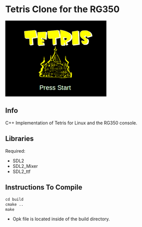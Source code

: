 # Tetris Clone for the RG350

[![Tetris clone ](https://github.com/Samuel85/tetris_rg350/blob/master/build/images/intro.bmp)](https://www.youtube.com/watch?v=YJ5n5TuaGzM "Youtube video")

## Info
C++ Implementation of Tetris for Linux and the RG350 console.

## Libraries
Required:
* SDL2
* SDL2_Mixer
* SDL2_ttf

## Instructions To Compile
```
cd build
cmake ..
make 
```

* Opk file is located inside of the build directory.

